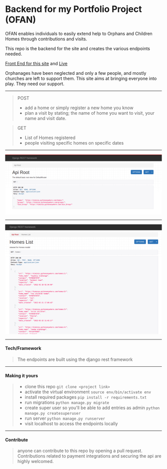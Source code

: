 # Backend for my Portfolio Project (OFAN)

OFAN enables individuals to easily extend help to Orphans and Children Homes through contributions and visits.

This repo is the backend for the site and creates the various endpoints needed.

[Front End for this site](https://github.com/kiminzajnr/PortfolioProject-Frontend) and [Live](https://kiminzajnr.github.io/PortfolioProject-Frontend/)

Orphanages have been neglected and only a few people, and mostly churches are left to support them. This site aims at bringing everyone into play. They need our support.



---

> POST
> - add a home or simply register a new home you know
> - plan a visit by stating; the name of home you want to visit, your name and visit date.

> GET
> - List of Homes registered
> - people visiting specific homes on specific dates

---

![Api root!](img/apiroot.png "api root")

---

![Homes list!](img/homelist.png "homes list")

---

#### Tech/Framework

> The endpoints are built using the django rest framework

---

#### Making it yours
> - clone this repo `git clone <project link>`
> - activate the virtual environment `source env/bin/activate env`
> - install required packages `pip install -r requirements.txt`
> - run migrations `python manage.py migrate`
> - create super user so you'll be able to add entries as admin `python manage.py createsuperuser`
> - run server `python manage.py runserver`
> - visit localhost to access the endpoints locally

---

#### Contribute

> anyone can contribute to this repo by opening a pull request. Contributions related to payment integrations and securing the api are highly welcomed.
